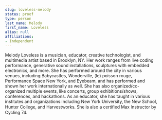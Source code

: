 ```yaml
---
slug: loveless-melody
status: proof
type: person
last_name: Melody
first_name: Loveless
alias: null
affiliations:
- Independent
---
```


Melody Loveless is a musician, educator, creative technologist, and multimedia artist based in Brooklyn, NY. Her work ranges from live coding performance, generative sound installations, sculptures with embedded electronics, and more. She has performed around the city in various venues, including Babycastles, Wonderville, (le) poisson rouge, Performance Space New York, and Eyebeam, and has performed and shown her work internationally as well. She has also organized/co-organized multiple events, like concerts, group exhibitions/shows, conferences, and hackathons. As an educator, she has taught in various institutes and organizations including New York University, the New School, Hunter College, and Harvestworks. She is also a certiﬁed Max Instructor by Cycling 74.
